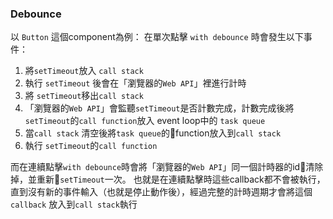 ### Debounce
以 `Button` 這個component為例：
在單次點擊 `with debounce` 時會發生以下事件：
1. 將`setTimeout`放入 `call stack`
2. 執行 `setTimeout` 後會在「瀏覽器的`Web API`」裡進行計時
3. 將 `setTimeout`移出`call stack`
4. 「瀏覽器的`Web API`」會監聽`setTimeout`是否計數完成，計數完成後將`setTimeout`的`call function`放入 event loop中的 `task queue`
5. 當`call stack` 清空後將`task queue`的function放入到`call stack` 
6. 執行 `setTimeout`的`call function` 

而在連續點擊`with debounce`時會將「瀏覽器的`Web API`」同一個計時器的id清除掉，並重新`setTimeout`一次。
也就是在連續點擊時這些callback都不會被執行，直到沒有新的事件輸入（也就是停止動作後），經過完整的計時週期才會將這個`callback` 放入到`call stack`執行